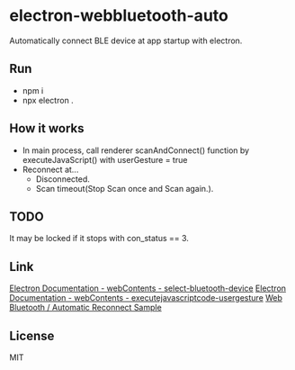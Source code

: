 # electron-webbluetooth-auto

Automatically connect BLE device at app startup with electron.

## Run

- npm i
- npx electron .

## How it works

- In main process, call renderer scanAndConnect() function by executeJavaScript() with userGesture = true 
- Reconnect at...
  - Disconnected.
  - Scan timeout(Stop Scan once and Scan again.).

## TODO

It may be locked if it stops with con_status == 3.

## Link

[Electron Documentation - webContents - select-bluetooth-device](https://electronjs.org/docs/api/web-contents#event-select-bluetooth-device)
[Electron Documentation - webContents - executejavascriptcode-usergesture](https://electronjs.org/docs/api/web-contents#contentsexecutejavascriptcode-usergesture)
[Web Bluetooth / Automatic Reconnect Sample](https://googlechrome.github.io/samples/web-bluetooth/automatic-reconnect.html)

## License

MIT